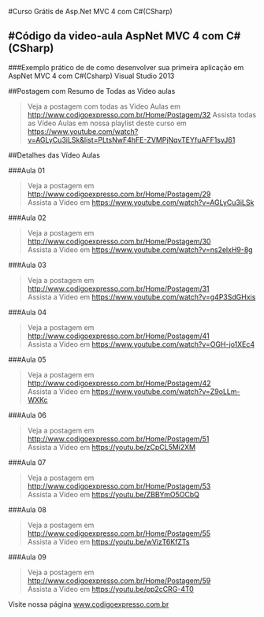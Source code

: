 ﻿#Curso Grátis de Asp.Net MVC 4 com C#(CSharp)
 
#Código da video-aula AspNet MVC 4 com C#(CSharp)
---

###Exemplo prático de de como desenvolver sua primeira aplicação em AspNet MVC 4 com C#(Csharp) Visual Studio 2013


##Postagem com Resumo de Todas as Vídeo aulas
>Veja a postagem com todas as Vídeo Aulas em http://www.codigoexpresso.com.br/Home/Postagem/32
>Assista todas as Vídeo Aulas em nossa playlist deste curso em https://www.youtube.com/watch?v=AGLyCu3iLSk&list=PLtsNwF4hFE-ZVMPjNqvTEYfuAFF1syJ61


##Detalhes das Vídeo Aulas

###Aula 01    
>Veja a postagem em http://www.codigoexpresso.com.br/Home/Postagem/29      
>Assista a Vídeo em https://www.youtube.com/watch?v=AGLyCu3iLSk      

###Aula 02     
>Veja a postagem em http://www.codigoexpresso.com.br/Home/Postagem/30      
>Assista a Vídeo em https://www.youtube.com/watch?v=ns2elxH9-8g        

###Aula 03     
>Veja a postagem em http://www.codigoexpresso.com.br/Home/Postagem/31      
>Assista a Vídeo em https://www.youtube.com/watch?v=g4P3SdGHxis   

###Aula 04 
>Veja a postagem em http://www.codigoexpresso.com.br/Home/Postagem/41      
>Assista a Vídeo em https://www.youtube.com/watch?v=OGH-jo1XEc4 

###Aula 05     
>Veja a postagem em http://www.codigoexpresso.com.br/Home/Postagem/42      
>Assista a Vídeo em https://www.youtube.com/watch?v=Z9oLLm-WXKc    

###Aula 06     
>Veja a postagem em http://www.codigoexpresso.com.br/Home/Postagem/51      
>Assista a Vídeo em https://youtu.be/zCpCL5Mi2XM

###Aula 07     
>Veja a postagem em http://www.codigoexpresso.com.br/Home/Postagem/53      
>Assista a Vídeo em https://youtu.be/ZBBYmO5OCbQ

###Aula 08     
>Veja a postagem em http://www.codigoexpresso.com.br/Home/Postagem/55      
>Assista a Vídeo em https://youtu.be/wVizT6KfZTs

###Aula 09     
>Veja a postagem em http://www.codigoexpresso.com.br/Home/Postagem/59      
>Assista a Vídeo em https://youtu.be/pp2cCRG-4T0


Visite nossa página www.codigoexpresso.com.br
